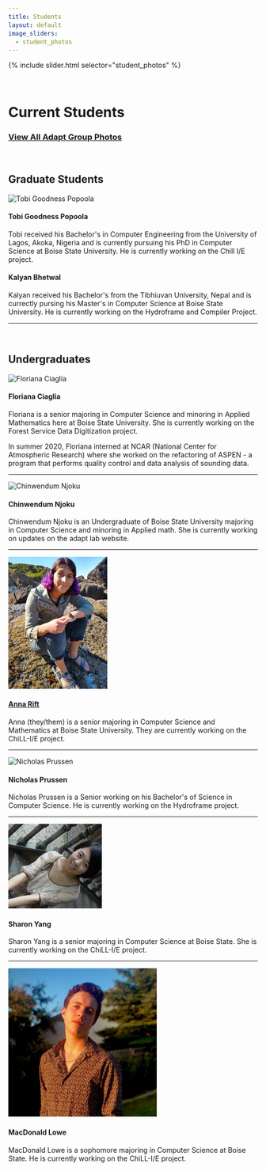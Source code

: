 ```yaml
---
title: Students
layout: default
image_sliders:
  - student_photos
---
```


[comment]: <> (Adding Students to the List.)
[comment]: <> (1. Make sure images of students are at a 300px by 300px resolution for consistency.)
[comment]: <> (2. Refer to Dr. Olschanowsky for the hierarchy of students if confused.)
[comment]: <> (3. The template for student bios is as follows.)
[comment]: <> ([Student Name] has [completed education] and is working on [current education]. He/She is currently working on [Adapt Project]. If you have any questions regarding this, please refer to previous examples.)
[comment]: <> (4. Keep Alumni profiles short and sweet.)
[comment]: <> (For documentation on how to edit the student slider, please refer to the documentation on index.md)
[comment]: <> (The difference is the slider is titled differently in the sliders.yml file as well as all imgages being stored in assets/img/studentcarousel)


{% include slider.html selector="student_photos" %}

<br>

# Current Students

### [View All Adapt Group Photos](group.md)

<br>

## Graduate Students

![Tobi Goodness Popoola](/assets/img/tobi-2-1-.jpg)

#### Tobi Goodness Popoola

Tobi received his Bachelor's in Computer Engineering from the University of Lagos, Akoka, Nigeria and is currently pursuing his PhD in Computer Science at Boise State University. He is currently working on the Chill I/E project.

#### Kalyan Bhetwal

Kalyan received his Bachelor's from the Tibhiuvan University, Nepal and is currectly pursing his Master's in Computer Science at Boise State University. He is currently working on the Hydroframe and Compiler Project.

* * *

<br>

## Undergraduates

<img src="/assets/img/Flo.jpeg" height="350" alt="Floriana Ciaglia" />

#### Floriana Ciaglia

Floriana is a senior majoring in Computer Science and minoring in Applied Mathematics here at Boise State University. She is currently working on the Forest Service Data Digitization project.

In summer 2020, Floriana interned at NCAR (National Center for Atmospheric Research) where she worked on the refactoring of ASPEN - a program that performs quality control and data analysis of sounding data.

* * *

<img src="/assets/img/Chinwe.jpeg" width="200" alt="Chinwendum Njoku" />

#### Chinwendum Njoku

Chinwendum Njoku is an Undergraduate of Boise State University majoring in Computer Science and minoring in Applied math. She is currently working on updates on the adapt lab website.

* * *

<img src="/assets/img/Anna.jpeg" width="200" alt="Anna Rift" />

#### [Anna Rift](https://riftEmber.com)

Anna (they/them) is a senior majoring in Computer Science and Mathematics at Boise State University. They are currently working on the ChiLL-I/E project.

* * *

<img src="/assets/img/Nicholas.jpeg" width="300" alt="Nicholas Prussen" />

#### Nicholas Prussen

Nicholas Prussen is a Senior working on his Bachelor's of Science in Computer Science. He is currently working on the Hydroframe project.

* * *

<img src="/assets/img/sharon.jpg">

#### Sharon Yang

Sharon Yang is a senior majoring in Computer Science at Boise State. She is currently working on the ChiLL-I/E project.

* * *

<img src="/assets/img/MacdonaldLowe.jpg" alt="MacDonald Lowe" />

#### MacDonald Lowe

MacDonald Lowe is a sophomore majoring in Computer Science at Boise State. He is currently working on the ChiLL-I/E project.

<br>
